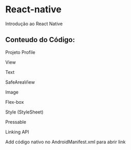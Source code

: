 # React-native
Introdução ao React Native
## Conteudo do Código:
Projeto Profile

View

Text

SafeAreaView

Image

Flex-box

Style (StyleSheet)

Pressable

Linking API

Add código nativo no AndroidManifest.xml para abrir link
